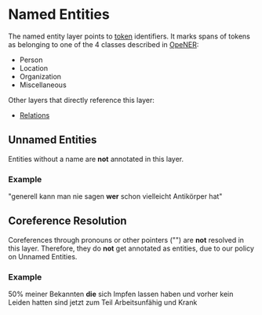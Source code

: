 # Named Entities
The named entity layer points to [token](token.md) identifiers. It marks spans of tokens as belonging to one of the 4 classes described in [OpeNER](https://www.opener-project.eu/getting-started/#named-entity-resolution):
- Person
- Location
- Organization
- Miscellaneous

Other layers that directly reference this layer:
- [Relations](relation.md)
## Unnamed Entities
Entities without a name are **not** annotated in this layer.
### Example
"generell kann man nie sagen **wer** schon vielleicht Antikörper hat"
## Coreference Resolution
Coreferences through pronouns or other pointers ("") are **not** resolved in this layer. Therefore, they do **not** get annotated as entities, due to our policy on Unnamed Entities.
### Example
50% meiner Bekannten **die** sich Impfen lassen haben und vorher kein Leiden hatten sind jetzt zum Teil Arbeitsunfähig und Krank
